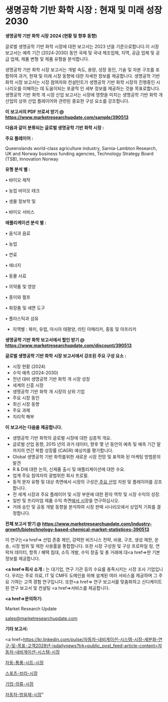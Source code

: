 # 생명공학 기반 화학 시장 : 현재 및 미래 성장 2030

<strong>생명공학 기반 화학 시장 2024 (현황 및 향후 동향)</strong>

글로벌 생명공학 기반 화학 시장에 대한 보고서는 2023 년을 기준으로합니다.이 시장 보고서는 예측 기간 (2024-2030) 동안 국제 및 국내 제조업체, 지역, 공급 업체 및 공급 업체, 제품 변형 및 제품 유형을 분석합니다.

생명공학 기반 화학 시장 보고서는 개발 속도, 용량, 성장 동인, 기술 및 자본 구조를 포함하여 과거, 현재 및 미래 시장 동향에 대한 자세한 정보를 제공합니다. 생명공학 기반 화학 시장 보고서는 시장 참여자와 컨설턴트가 생명공학 기반 화학 시장의 진행중인 시나리오를 이해하는 데 도움이되는 포괄적 인 세부 정보를 제공하는 것을 목표로합니다. 생명공학 기반 화학 개 시장 산업 보고서는 시장에 영향을 미치는 생명공학 기반 화학 개 산업의 상위 산업 플레이어와 관련된 중요한 구성 요소를 강조합니다.



<strong>이 보고서의 PDF 브로셔 받기 @ <a href=https://www.marketresearchupdate.com/sample/390513>https://www.marketresearchupdate.com/sample/390513</a></strong>



<strong>다음과 같이 분류되는 글로벌 생명공학 기반 화학 시장 :</strong>



<strong>주요 플레이어 :</strong>

Queenslands world-class agriculture industry, Sarnia-Lambton Research, UK and Norway business funding agencies, Technology Strategy Board (TSB), Innovation Norway



<strong>유형 분석 별 :</strong>

• 바이오 제작

• 농업 바이오 테크

• 생물 정보학 및

• 바이오 서비스



<strong>애플리케이션 분석 별 :</strong>

• 음식과 음료

• 농업

• 연료

• 에너지

• 동물 사료

• 의약품 및 영양

• 종이와 펄프

• 화장품 및 세면 도구

• 플라스틱과 섬유

<ul>
  <li>지역별 : 북미, 유럽, 아시아 태평양, 라틴 아메리카, 중동 및 아프리카</li>
</ul>


<strong>생명공학 기반 화학 보고서에서 할인 받기 @ <a href=https://www.marketresearchupdate.com/discount/390513>https://www.marketresearchupdate.com/discount/390513</a></strong>



<strong>글로벌 생명공학 기반 화학 시장 보고서에서 강조된 주요 구성 요소 :</strong>
<ul>
  <li>시장 현황 (2024)</li>
  <li>수익 예측 (2024-2030)</li>
  <li>전년 대비 생명공학 기반 화학 개 시장 성장</li>
  <li>세계의 신흥 시장</li>
  <li>생명공학 기반 화학 개 시장의 상위 기업</li>
  <li>주요 시장 동인</li>
  <li>최신 시장 동향</li>
  <li>주요 과제</li>
  <li>지리적 해부</li>
</ul>


<strong>이 보고서는 다음을 제공합니다.</strong>
<ul>
  <li>생명공학 기반 화학의 글로벌 시장에 대한 심층적 개요.</li>
  <li>글로벌 산업 동향, 2015 년의 과거 데이터, 향후 몇 년 동안의 예측 및 예측 기간 말까지의 연간 복합 성장률 (CAGR) 예상치를 평가합니다.</li>
  <li>Global 생명공학 기반 화학를위한 새로운 시장 전망 및 표적화 된 마케팅 방법론의 발견</li>
  <li>R &amp; D에 대한 논의, 신제품 출시 및 애플리케이션에 대한 수요.</li>
  <li>업계 주요 참여자의 광범위한 회사 프로필.</li>
  <li>동적 분자 유형 및 대상 측면에서 시장의 구성은<a href=> 주요 산</a>업 자원 및 플레이어를 강조합니다.</li>
  <li>전 세계 시장과 주요 플레이어 및 시장 부문에 대한 환자 역학 및 시장 수익의 성장.</li>
  <li>일반 및 프리미엄 제품 수익 측면<a href=>에서 시</a>장을 연구하십시오.</li>
  <li>거래 승인 및 공동 개발 동향을 분석하여 시장 판매 시나리오에서 상업적 기회를 결정합니다.</li>
</ul>



<strong>전체 보고서 받기 @ <a href=https://www.marketresearchupdate.com/industry-growth/biotechnology-based-chemical-market-statistices-390513>https://www.marketresearchupdate.com/industry-growth/biotechnology-based-chemical-market-statistices-390513</a></strong>

이 연구는<a href=> 산업 존중</a> 체인, 강력한 비즈니스 전략, 비용, 구조, 생성 제한, 운송, 시장 범위 및 제한 사용률을 통합합니다. 또한 시장 구성원 및 구성 프로파일 링, 연락처 데이터, 항목 / 혜택 침대, 소득 개발, 수익 창출 및 총 거래에 대<a href=>한 기본 </a>정보를 제공합니다.



<strong><a href=>회사 소</a>개 :</strong>
는 대기업, 연구 기관 등의 수요를 충족시키는 시장 조사 기업입니다. 우리는 주로 의료, IT 및 CMFE 도메인을 위해 설계된 여러 서비스를 제공하며 그 주요 기여는 고객 경험 연구입니다. 또한<a href=> 연구 보</a>고서를 맞춤화하고 신디케이트 된 연구 보고서 및 컨설팅 <a href=>서비스</a>를 제공합니다.



<strong><a href=>문의하기:</a></strong>

Market Research Update

sales@marketresearchupdate.com



<strong>기타 보고서:</strong>

<a href=https://kr.linkedin.com/pulse/자동차-내비게이션-시스템-시장-세분화-연구-및-목표-고객2028년-isdailynews?trk=public_post_feed-article-content>자동차-내비게이션-시스템-시장</a>

<a href=https://www.linkedin.com/pulse/자동-통풍-시트-시장-규모-및-성장-2023-consumer-connection-chronicles-24-/>자동-통풍-시트-시장</a>

<a href=https://www.linkedin.com/pulse/스포츠-브라-시장-경쟁-분석-및-성장-잠재력-2029-consumer-connection-compendium-ana-ijm4f/>스포츠-브라-시장</a>

<a href=https://www.linkedin.com/pulse/기업-의류-시장-동향-및-성장-전망-consumer-connection-chronicles-24--3almf/>기업-의류-시장</a>

<a href=https://www.linkedin.com/pulse/자동차-방음재-시장-진입-전략-및-위험-평가2030년-consumer-connection-chronicles-24--zxxcf/>자동차-방음재-시장</a>"
